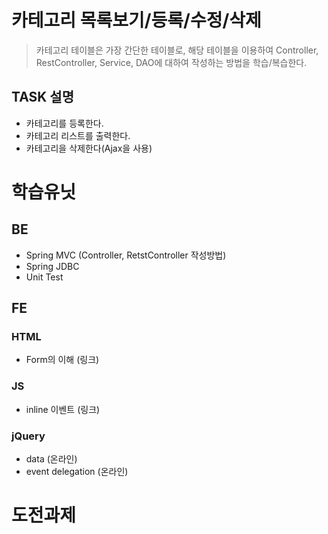 # 카테고리 목록보기/등록/수정/삭제

> 카테고리 테이블은 가장 간단한 테이블로, 해당 테이블을 이용하여 Controller, RestController, Service, DAO에 대하여 작성하는 방법을 학습/복습한다.

## TASK 설명
- 카테고리를 등록한다.
- 카테고리 리스트를 출력한다.
- 카테고리을 삭제한다(Ajax을 사용)

# 학습유닛

## BE
- Spring MVC (Controller, RetstController 작성방법)
- Spring JDBC
- Unit Test

## FE

### HTML
- Form의 이해 (링크)

### JS
- inline 이벤트  (링크) 

### jQuery
- data (온라인)
- event delegation (온라인)

# 도전과제
